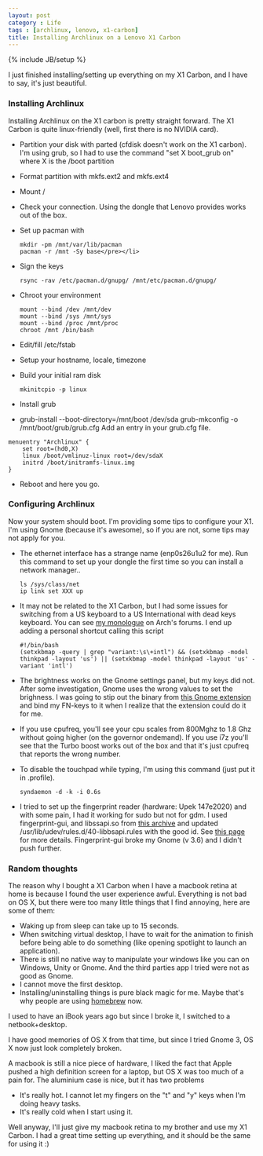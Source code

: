 ```yaml
---
layout: post
category : Life
tags : [archlinux, lenovo, x1-carbon]
title: Installing Archlinux on a Lenovo X1 Carbon
---
```

{% include JB/setup %}


I just finished installing/setting up everything on my X1 Carbon, and I have to say, it's just beautiful.

### Installing Archlinux ###

Installing Archlinux on the X1 carbon is pretty straight forward. The X1 Carbon is quite linux-friendly (well, first there is no NVIDIA card).

- Partition your disk with parted (cfdisk doesn't work on the X1 carbon).
    I'm using grub, so I had to use the command "set X boot_grub on" where X is the /boot partition
- Format partition with mkfs.ext2 and mkfs.ext4
- Mount /
- Check your connection. Using the dongle that Lenovo provides works out of the box.
- Set up pacman with 

    ```
    mkdir -pm /mnt/var/lib/pacman
    pacman -r /mnt -Sy base</pre></li>
    ```
- Sign the keys

    ```
    rsync -rav /etc/pacman.d/gnupg/ /mnt/etc/pacman.d/gnupg/
    ```
- Chroot your environment

    ```
    mount --bind /dev /mnt/dev
    mount --bind /sys /mnt/sys
    mount --bind /proc /mnt/proc
    chroot /mnt /bin/bash
    ```
- Edit/fill /etc/fstab
- Setup your hostname, locale, timezone
- Build your initial ram disk

    ```
    mkinitcpio -p linux
    ```
- Install grub
- grub-install --boot-directory=/mnt/boot /dev/sda
grub-mkconfig -o /mnt/boot/grub/grub.cfg</pre>
Add an entry in your grub.cfg file.

```
menuentry "Archlinux" {
    set root=(hd0,X)
    linux /boot/vmlinuz-linux root=/dev/sdaX
    initrd /boot/initramfs-linux.img
}
```
- Reboot and here you go.


### Configuring Archlinux ###

Now your system should boot. I'm providing some tips to configure your X1.
I'm using Gnome (because it's awesome), so if you are not, some tips may not
apply for you.

- The ethernet interface has a strange name (enp0s26u1u2 for me). Run this
command to set up your dongle the first time so you can install a network
manager..

    ```
    ls /sys/class/net
    ip link set XXX up
    ```
- It may not be related to the X1 Carbon, but I had some issues for switching
from a US keyboard to a US International with dead keys keyboard. You can see
<a href="https://bbs.archlinux.org/viewtopic.php?id=157879" title="https://bbs.archlinux.org/viewtopic.php?id=157879">my monologue</a>
on Arch's forums. I end up adding a personal shortcut calling this script

    ```
    #!/bin/bash
    (setxkbmap -query | grep "variant:\s\+intl") && (setxkbmap -model thinkpad -layout 'us') || (setxkbmap -model thinkpad -layout 'us' -variant 'intl')
    ```
- The brightness works on the Gnome settings panel, but my keys did not. After some investigation, Gnome uses the wrong values to set the brighness. I was going to stip out the binary from <a href="http://gitorious.org/gnome-shell-brightness-extension/gnome-shell-brightness-extension" title="http://gitorious.org/gnome-shell-brightness-extension/gnome-shell-brightness-extension">this Gnome extension</a> and bind my FN-keys to it when I realize that the extension could do it for me.
- If you use cpufreq, you'll see your cpu scales from 800Mghz to 1.8 Ghz without going higher (on the governor ondemand). If you use i7z you'll see that the Turbo boost works out of the box and that it's just cpufreq that reports the wrong number.
- To disable the touchpad while typing, I'm using this command (just put it in .profile).
    ```
    syndaemon -d -k -i 0.6s
    ```
- I tried to set up the fingerprint reader (hardware: Upek 147e2020) and with
some pain, I had it working for sudo but not for gdm. I used fingerprint-gui,
and libssapi.so from
<a href="http://volker.de/2012/12/fingerprint-gui-und-das-thinkpad-t430s/bsapi_4-3-291lite_sdk_for_linux-tar/" title="http://volker.de/2012/12/fingerprint-gui-und-das-thinkpad-t430s/bsapi_4-3-291lite_sdk_for_linux-tar/">this archive</a>
and updated  /usr/lib/udev/rules.d/40-libbsapi.rules with the good id. See
<a href="http://volker.de/tag/upek-147e2020/" title="http://volker.de/tag/upek-147e2020/">this page</a>
for more details. Fingerprint-gui broke my Gnome (v 3.6) and I didn't push further.



### Random thoughts

The reason why I bought a X1 Carbon when I have a macbook retina at home is because I found the user experience awful. Everything is not bad on OS X, but there were too many little things that I find annoying, here are some of them:

- Waking up from sleep can take up to 15 seconds.
- When switching virtual desktop, I have to wait for the animation to finish before being able to do something (like opening spotlight to launch an application).
- There is still no native way to manipulate your windows like you can on Windows, Unity or Gnome. And the third parties app I tried were not as good as Gnome.
- I cannot move the first desktop.
- Installing/uninstalling things is pure black magic for me. Maybe that's why people are using <a href="http://mxcl.github.com/homebrew/" title="http://mxcl.github.com/homebrew/">homebrew</a> now.

I used to have an iBook years ago but since I broke it, I switched to a netbook+desktop.

I have good memories of OS X from that time, but since I tried Gnome 3, OS X now just look completely broken.


A macbook is still a nice piece of hardware, I liked the fact that Apple pushed a high definition screen for a laptop, but OS X was too much of a pain for. The aluminium case is nice, but it has two problems

- It's really hot. I cannot let my fingers on the "t" and "y" keys when I'm doing heavy tasks.
- It's really cold when I start using it.

Well anyway, I'll just give my macbook retina to my brother and use my X1 Carbon. I had a great time setting up everything, and it should be the same for using it :)
